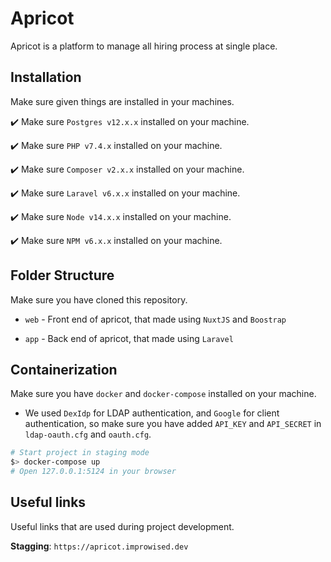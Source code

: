 # Apricot

Apricot is a platform to manage all hiring process at single place.

## Installation

Make sure given things are installed in your machines.

:heavy_check_mark: Make sure `Postgres v12.x.x` installed on your machine.

:heavy_check_mark: Make sure `PHP v7.4.x` installed on your machine.

:heavy_check_mark: Make sure `Composer v2.x.x` installed on your machine.

:heavy_check_mark: Make sure `Laravel v6.x.x` installed on your machine.

:heavy_check_mark: Make sure `Node v14.x.x` installed on your machine.

:heavy_check_mark: Make sure `NPM v6.x.x` installed on your machine.

## Folder Structure

Make sure you have cloned this repository.

- `web` - Front end of apricot, that made using `NuxtJS` and `Boostrap`

- `app` - Back end of apricot, that made using `Laravel`


## Containerization

Make sure you have `docker` and `docker-compose` installed on your machine.

- We used `DexIdp` for LDAP authentication,  and `Google` for client authentication, so make sure you have added `API_KEY` and `API_SECRET` in `ldap-oauth.cfg` and `oauth.cfg`.

```bash
# Start project in staging mode
$> docker-compose up
# Open 127.0.0.1:5124 in your browser
```
## Useful links

Useful links that are used during project development.

**Stagging**: `https://apricot.improwised.dev`